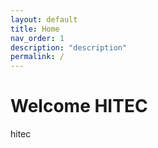 ```yaml
---
layout: default
title: Home
nav_order: 1
description: "description"
permalink: /
---
```


# Welcome HITEC

hitec